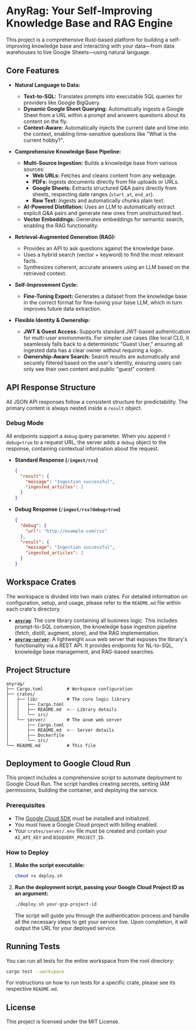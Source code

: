 # AnyRag: Your Self-Improving Knowledge Base and RAG Engine

This project is a comprehensive Rust-based platform for building a self-improving knowledge base and interacting with your data—from data warehouses to live Google Sheets—using natural language.

## Core Features

-   **Natural Language to Data:**
    -   **Text-to-SQL:** Translates prompts into executable SQL queries for providers like Google BigQuery.
    -   **Dynamic Google Sheet Querying:** Automatically ingests a Google Sheet from a URL within a prompt and answers questions about its content on the fly.
    -   **Context-Aware:** Automatically injects the current date and time into the context, enabling time-sensitive questions like "What is the current hobby?".

-   **Comprehensive Knowledge Base Pipeline:**
    -   **Multi-Source Ingestion:** Builds a knowledge base from various sources:
        -   **Web URLs:** Fetches and cleans content from any webpage.
        -   **PDFs:** Ingests documents directly from file uploads or URLs.
        -   **Google Sheets:** Extracts structured Q&A pairs directly from sheets, respecting date ranges (`start_at`, `end_at`).
        -   **Raw Text:** Ingests and automatically chunks plain text.
    -   **AI-Powered Distillation:** Uses an LLM to automatically extract explicit Q&A pairs and generate new ones from unstructured text.
    -   **Vector Embeddings:** Generates embeddings for semantic search, enabling the RAG functionality.

-   **Retrieval-Augmented Generation (RAG):**
    -   Provides an API to ask questions against the knowledge base.
    -   Uses a hybrid search (vector + keyword) to find the most relevant facts.
    -   Synthesizes coherent, accurate answers using an LLM based on the retrieved context.

-   **Self-Improvement Cycle:**
    -   **Fine-Tuning Export:** Generates a dataset from the knowledge base in the correct format for fine-tuning your base LLM, which in turn improves future data extraction.

-   **Flexible Identity & Ownership:**
    -   **JWT & Guest Access:** Supports standard JWT-based authentication for multi-user environments. For simpler use cases (like local CLI), it seamlessly falls back to a deterministic "Guest User," ensuring all ingested data has a clear owner without requiring a login.
    -   **Ownership-Aware Search:** Search results are automatically and securely filtered based on the user's identity, ensuring users can only see their own content and public "guest" content.

## API Response Structure

All JSON API responses follow a consistent structure for predictability. The primary content is always nested inside a `result` object.

### Debug Mode

All endpoints support a `debug` query parameter. When you append `?debug=true` to a request URL, the server adds a `debug` object to the response, containing contextual information about the request.

-   **Standard Response (`/ingest/rss`)**
    ```json
    {
      "result": {
        "message": "Ingestion successful",
        "ingested_articles": 2
      }
    }
    ```
-   **Debug Response (`/ingest/rss?debug=true`)**
    ```json
    {
      "debug": {
        "url": "http://example.com/rss"
      },
      "result": {
        "message": "Ingestion successful",
        "ingested_articles": 2
      }
    }
    ```

## Workspace Crates

The workspace is divided into two main crates. For detailed information on configuration, setup, and usage, please refer to the `README.md` file within each crate's directory.

-   **[`anyrag`](crates/lib/README.md)**: The core library containing all business logic. This includes prompt-to-SQL conversion, the knowledge base ingestion pipeline (fetch, distill, augment, store), and the RAG implementation.
-   **[`anyrag-server`](crates/server/README.md)**: A lightweight `axum` web server that exposes the library's functionality via a REST API. It provides endpoints for NL-to-SQL, knowledge base management, and RAG-based searches.

## Project Structure

```
anyrag/
├── Cargo.toml         # Workspace configuration
├── crates/
│   ├── lib/           # The core logic library
│   │   ├── Cargo.toml
│   │   ├── README.md  <-- Library details
│   │   └── src/
│   └── server/        # The axum web server
│       ├── Cargo.toml
│       ├── README.md  <-- Server details
│       ├── Dockerfile
│       └── src/
└── README.md          # This file
```

## Deployment to Google Cloud Run

This project includes a comprehensive script to automate deployment to Google Cloud Run. The script handles creating secrets, setting IAM permissions, building the container, and deploying the service.

### Prerequisites

-   The [Google Cloud SDK](https://cloud.google.com/sdk/docs/install) must be installed and initialized.
-   You must have a Google Cloud project with billing enabled.
-   Your `crates/server/.env` file must be created and contain your `AI_API_KEY` and `BIGQUERY_PROJECT_ID`.

### How to Deploy

1.  **Make the script executable:**
    ```sh
    chmod +x deploy.sh
    ```

2.  **Run the deployment script, passing your Google Cloud Project ID as an argument:**
    ```sh
    ./deploy.sh your-gcp-project-id
    ```
    The script will guide you through the authentication process and handle all the necessary steps to get your service live. Upon completion, it will output the URL for your deployed service.

## Running Tests

You can run all tests for the entire workspace from the root directory:

```sh
cargo test --workspace
```

For instructions on how to run tests for a specific crate, please see its respective `README.md`.

## License

This project is licensed under the MIT License.